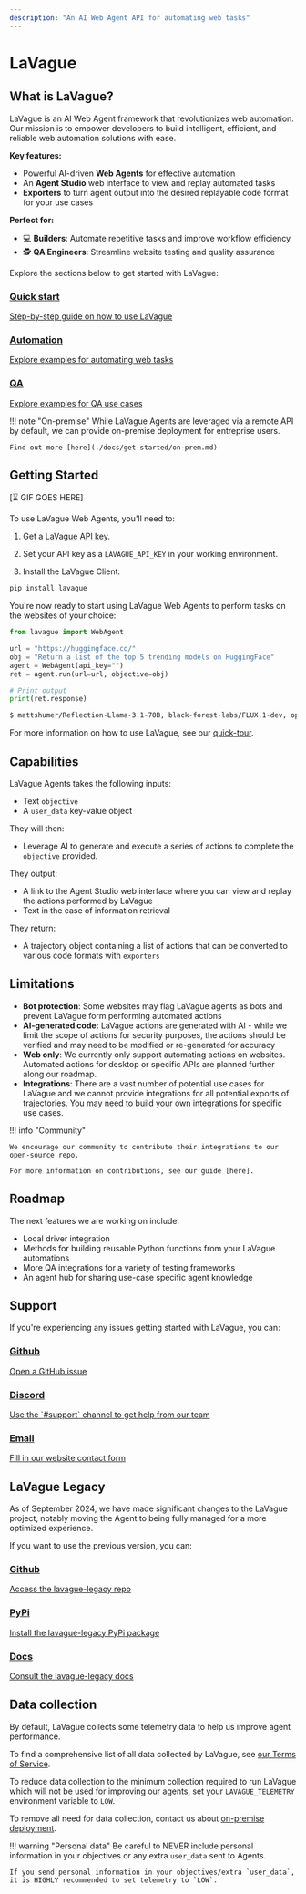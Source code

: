 ```yaml
---
description: "An AI Web Agent API for automating web tasks"
---
```


# LaVague

## What is LaVague?

LaVague is an AI Web Agent framework that revolutionizes web automation. Our mission is to empower developers to build intelligent, efficient, and reliable web automation solutions with ease.

**Key features:**

- Powerful AI-driven **Web Agents** for effective automation
- An **Agent Studio** web interface to view and replay automated tasks
- **Exporters** to turn agent output into the desired replayable code format for your use cases

**Perfect for:**

- 💻 **Builders**: Automate repetitive tasks and improve workflow efficiency
- 🕵️ **QA Engineers**: Streamline website testing and quality assurance

Explore the sections below to get started with LaVague:

<div class="boxes-container">
    <a href="https://docs.lavague.ai/en/drafting-some-docs/docs/get-started/quick-tour/" class="box">
        <h3>Quick start</h3>
        <p>Step-by-step guide on how to use LaVague</p>
    </a>
    <a href="automation" class="box">
        <h3>Automation</h3>
        <p>Explore examples for automating web tasks</p>
    </a>
    <a href="QA" class="box">
        <h3>QA</h3>
        <p>Explore examples for QA use cases</p>
    </a>
</div>

!!! note "On-premise"
    While LaVague Agents are leveraged via a remote API by default, we can provide on-premise deployment for entreprise users.
    
    Find out more [here](./docs/get-started/on-prem.md)

## Getting Started

[⌛ GIF GOES HERE]

To use LaVague Web Agents, you'll need to:

1. Get a [LaVague API key]().

2. Set your API key as a `LAVAGUE_API_KEY` in your working environment.

3. Install the LaVague Client:

```bash
pip install lavague
```

You're now ready to start using LaVague Web Agents to perform tasks on the websites of your choice:

```python
from lavague import WebAgent

url = "https://huggingface.co/"
obj = "Return a list of the top 5 trending models on HuggingFace"
agent = WebAgent(api_key="")
ret = agent.run(url=url, objective=obj)

# Print output
print(ret.response)
```

```bash
$ mattshumer/Reflection-Llama-3.1-70B, black-forest-labs/FLUX.1-dev, openbmb/MiniCPM3-4B, deepseek-ai/DeepSeek-V2.5, Qwen/Qwen2-VL-7B-Instruct
```
For more information on how to use LaVague, see our [quick-tour](https://docs.lavague.ai/en/latest/docs/get-started/quick-tour/).

## Capabilities

LaVague Agents takes the following inputs:

- Text `objective`
- A `user_data` key-value object

They will then:

- Leverage AI to generate and execute a series of actions to complete the `objective` provided.

They output:

- A link to the Agent Studio web interface where you can view and replay the actions performed by LaVague
- Text in the case of information retrieval

They return:

- A trajectory object containing a list of actions that can be converted to various code formats with `exporters`

## Limitations

- **Bot protection**: Some websites may flag LaVague agents as bots and prevent LaVague form performing automated actions 
- **AI-generated code:** LaVague actions are generated with AI - while we limit the scope of actions for security purposes, the actions should be verified and may need to be modified or re-generated for accuracy
- **Web only**: We currently only support automating actions on websites. Automated actions for desktop or specific APIs are planned further along our roadmap.
- **Integrations**: There are a vast number of potential use cases for LaVague and we cannot provide integrations for all potential exports of trajectories. You may need to build your own integrations for specific use cases. 

!!! info "Community"
    
    We encourage our community to contribute their integrations to our open-source repo.

    For more information on contributions, see our guide [here].


## Roadmap

The next features we are working on include:

- Local driver integration
- Methods for building reusable Python functions from your LaVague automations
- More QA integrations for a variety of testing frameworks
- An agent hub for sharing use-case specific agent knowledge

## Support

If you're experiencing any issues getting started with LaVague, you can:

<div class="boxes-container">
    <a href="https://github.com/lavague-ai/LaVague/issues" class="box">
        <h3>Github</h3>
        <p>Open a GitHub issue</p>
    </a>
    <a href="https://discord.gg/SDxn9KpqX9" class="box">
        <h3>Discord</h3>
        <p>Use the `#support` channel to get help from our team</p>
    </a>
    <a href="https://www.lavague.ai/contact" class="box">
        <h3>Email</h3>
        <p>Fill in our website contact form</p>
    </a>
</div>

## LaVague Legacy

As of September 2024, we have made significant changes to the LaVague project, notably moving the Agent to being fully managed for a more optimized experience.

If you want to use the previous version, you can:

<div class="boxes-container">
    <a href="https://github.com/lavague-ai/LaVague/issues" class="box">
        <h3>Github</h3>
        <p>Access the lavague-legacy repo</p>
    </a>
    <a href="https://discord.gg/SDxn9KpqX9" class="box">
        <h3>PyPi</h3>
        <p>Install the lavague-legacy PyPi package</p>
    </a>
    <a href="https://www.lavague.ai/contact" class="box">
        <h3>Docs</h3>
        <p>Consult the lavague-legacy docs</p>
    </a>
</div>

## Data collection

By default, LaVague collects some telemetry data to help us improve agent performance.

To find a comprehensive list of all data collected by LaVague, see [our Terms of Service]().

To reduce data collection to the minimum collection required to run LaVague which will not be used for improving our agents, set your `LAVAGUE_TELEMETRY` environment variable to `LOW`.

To remove all need for data collection, contact us about [on-premise deployment]().

!!! warning "Personal data" 
    Be careful to NEVER include personal information in your objectives or any extra `user_data` sent to Agents.
    
    If you send personal information in your objectives/extra `user_data`, it is HIGHLY recommended to set telemetry to `LOW`.